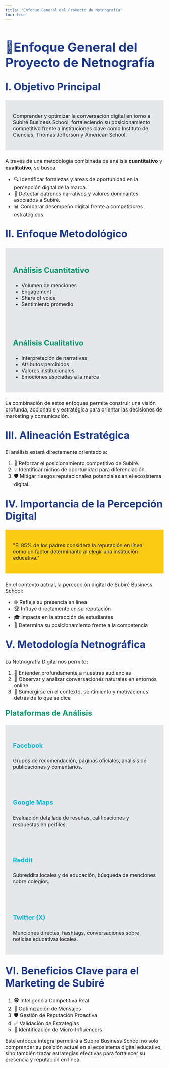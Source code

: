 ```yaml
---
title: "Enfoque General del Proyecto de Netnografía"
toc: true
---
```


<h1 style="font-size: 2.5rem; color: #1E3A8A; margin-bottom: 1.5rem;">🎯Enfoque General del Proyecto de Netnografía</h1>

<h2 style="font-size: 2rem; color: #1E3A8A; margin-top: 2rem; margin-bottom: 1.5rem;">I. Objetivo Principal</h2>

<div class="card" style="background: #E5E7EB; padding: 1.5rem; margin-bottom: 1.5rem;">
  <p style="font-size: 1rem;">Comprender y optimizar la conversación digital en torno a Subiré Business School, fortaleciendo su posicionamiento competitivo frente a instituciones clave como Instituto de Ciencias, Thomas Jefferson y American School.</p>
</div>

<p style="font-size: 1rem;">A través de una metodología combinada de análisis <strong>cuantitativo</strong> y <strong>cualitativo</strong>, se busca:</p>

<ul style="font-size: 1rem;">
  <li>🔍 Identificar fortalezas y áreas de oportunidad en la percepción digital de la marca.</li>
  <li>🧠 Detectar patrones narrativos y valores dominantes asociados a Subiré.</li>
  <li>📊 Comparar desempeño digital frente a competidores estratégicos.</li>
</ul>

<h2 style="font-size: 2rem; color: #1E3A8A; margin-top: 2rem; margin-bottom: 1.5rem;">II. Enfoque Metodológico</h2>

<div class="grid grid-cols-2 gap-8">
  <div class="card" style="background: #E5E7EB; padding: 1.5rem;">
    <h3 style="font-size: 1.5rem; color: #059669;">Análisis Cuantitativo</h3>
    <ul style="font-size: 1rem;">
      <li>Volumen de menciones</li>
      <li>Engagement</li>
      <li>Share of voice</li>
      <li>Sentimiento promedio</li>
    </ul>
  </div>
  <div class="card" style="background: #E5E7EB; padding: 1.5rem;">
    <h3 style="font-size: 1.5rem; color: #059669;">Análisis Cualitativo</h3>
    <ul style="font-size: 1rem;">
      <li>Interpretación de narrativas</li>
      <li>Atributos percibidos</li>
      <li>Valores institucionales</li>
      <li>Emociones asociadas a la marca</li>
    </ul>
  </div>
</div>

<p style="font-size: 1rem; margin-top: 1.5rem;">La combinación de estos enfoques permite construir una visión profunda, accionable y estratégica para orientar las decisiones de marketing y comunicación.</p>

<h2 style="font-size: 2rem; color: #1E3A8A; margin-top: 2rem; margin-bottom: 1.5rem;">III. Alineación Estratégica</h2>

<p style="font-size: 1rem;">El análisis estará directamente orientado a:</p>

<ol style="font-size: 1rem;">
  <li>🚀 Reforzar el posicionamiento competitivo de Subiré.</li>
  <li>💡 Identificar nichos de oportunidad para diferenciación.</li>
  <li>🛡️ Mitigar riesgos reputacionales potenciales en el ecosistema digital.</li>
</ol>

<h2 style="font-size: 2rem; color: #1E3A8A; margin-top: 2rem; margin-bottom: 1.5rem;">IV. Importancia de la Percepción Digital</h2>

<div class="tip" style="background: #FACC15; padding: 1.5rem; margin-bottom: 1.5rem;">
<p style="font-size: 1rem;">"El 85% de los padres considera la reputación en línea como un factor determinante al elegir una institución educativa."</p>
</div>

<p style="font-size: 1rem;">En el contexto actual, la percepción digital de Subiré Business School:</p>

<ul style="font-size: 1rem;">
  <li>🌐 Refleja su presencia en línea</li>
  <li>🏆 Influye directamente en su reputación</li>
  <li>🎓 Impacta en la atracción de estudiantes</li>
  <li>🏅 Determina su posicionamiento frente a la competencia</li>
</ul>

<h2 style="font-size: 2rem; color: #1E3A8A; margin-top: 2rem; margin-bottom: 1.5rem;">V. Metodología Netnográfica</h2>

<p style="font-size: 1rem;">La Netnografía Digital nos permite:</p>

<ol style="font-size: 1rem;">
  <li>👥 Entender profundamente a nuestras audiencias</li>
  <li>💬 Observar y analizar conversaciones naturales en entornos online</li>
  <li>🔬 Sumergirse en el contexto, sentimiento y motivaciones detrás de lo que se dice</li>
</ol>

<h3 style="font-size: 1.5rem; color: #059669; margin-top: 1.5rem; margin-bottom: 1.5rem;">Plataformas de Análisis</h3>

<div class="grid grid-cols-4 gap-8">
  <div class="card" style="background: #E5E7EB; padding: 1.5rem;">
    <h4 style="font-size: 1.25rem; color: #06B6D4;">Facebook</h4>
    <p style="font-size: 1rem;">Grupos de recomendación, páginas oficiales, análisis de publicaciones y comentarios.</p>
  </div>
  <div class="card" style="background: #E5E7EB; padding: 1.5rem;">
    <h4 style="font-size: 1.25rem; color: #06B6D4;">Google Maps</h4>
    <p style="font-size: 1rem;">Evaluación detallada de reseñas, calificaciones y respuestas en perfiles.</p>
  </div>
  <div class="card" style="background: #E5E7EB; padding: 1.5rem;">
    <h4 style="font-size: 1.25rem; color: #06B6D4;">Reddit</h4>
    <p style="font-size: 1rem;">Subreddits locales y de educación, búsqueda de menciones sobre colegios.</p>
  </div>
  <div class="card" style="background: #E5E7EB; padding: 1.5rem;">
    <h4 style="font-size: 1.25rem; color: #06B6D4;">Twitter (X)</h4>
    <p style="font-size: 1rem;">Menciones directas, hashtags, conversaciones sobre noticias educativas locales.</p>
  </div>
</div>

<h2 style="font-size: 2rem; color: #1E3A8A; margin-top: 2rem; margin-bottom: 1.5rem;">VI. Beneficios Clave para el Marketing de Subiré</h2>

<ol style="font-size: 1rem;">
  <li>🕵️ Inteligencia Competitiva Real</li>
  <li>📢 Optimización de Mensajes</li>
  <li>🛡️ Gestión de Reputación Proactiva</li>
  <li>✅ Validación de Estrategias</li>
  <li>🌟 Identificación de Micro-Influencers</li>
</ol>

<p style="font-size: 1rem;">Este enfoque integral permitirá a Subiré Business School no solo comprender su posición actual en el ecosistema digital educativo, sino también trazar estrategias efectivas para fortalecer su presencia y reputación en línea.</p>
